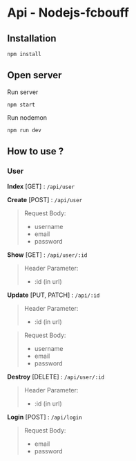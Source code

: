# Api - Nodejs-fcbouff

## Installation
```
npm install
```

## Open server

Run server
```
npm start 
```
Run nodemon
```
npm run dev
```

## How to use ?

### User

**Index** [GET] : ```/api/user```

**Create** [POST] : ```/api/user```
>Request Body: 
>- username
>- email
>- password

**Show** [GET] : ```/api/user/:id```
>Header Parameter:
> - :id (in url)

**Update** [PUT, PATCH] : ```/api/:id```
>Header Parameter:
> - :id (in url)

>Request Body:
>- username
>- email
>- password

**Destroy** [DELETE] : ```/api/user/:id```
>Header Parameter:
> - :id (in url)

**Login** [POST] : ```/api/login```
>Request Body:
>- email
>- password